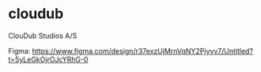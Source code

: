 # cloudub
ClouDub Studios A/S

Figma: https://www.figma.com/design/r37exzUjMrnVqNY2Pjyyv7/Untitled?t=5yLeGkOjrOJcYRhG-0
